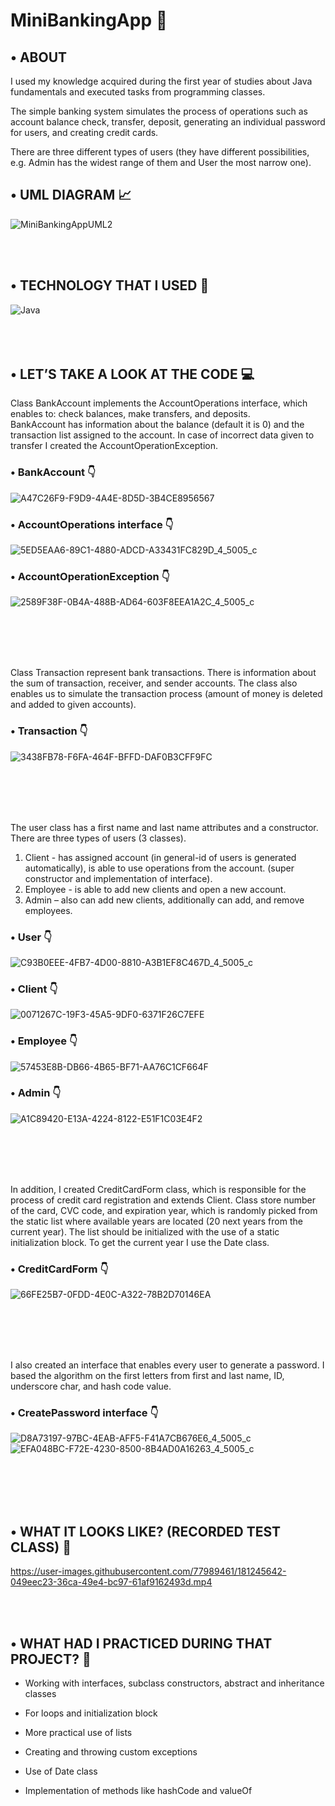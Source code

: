# MiniBankingApp 🏧


## •	ABOUT
I used my knowledge acquired during the first year of studies about Java fundamentals and executed tasks from programming classes.

The simple banking system simulates the process of operations such as account balance check, transfer, deposit, generating an individual password for users, and creating credit cards.

There are three different types of users (they have different possibilities, e.g. Admin has the widest range of them and User the most narrow one). 

## •	UML DIAGRAM 📈

![MiniBankingAppUML2](https://user-images.githubusercontent.com/77989461/181246948-68652d6c-61fb-4fe1-a74c-6dddaef1209d.png)

<br></br>

## •	TECHNOLOGY THAT I USED 🚀
![Java](https://img.shields.io/badge/java-%23ED8B00.svg?style=for-the-badge&logo=java&logoColor=white)
<br></br>
<br></br>
## •	LET’S TAKE A LOOK AT THE CODE 💻
Class BankAccount implements the AccountOperations interface, which enables to: check balances, make transfers, and deposits.  
BankAccount has information about the balance (default it is 0) and the transaction list assigned to the account. In case of incorrect data given to transfer I created the AccountOperationException.
### •	BankAccount 👇

![A47C26F9-F9D9-4A4E-8D5D-3B4CE8956567](https://user-images.githubusercontent.com/77989461/181239771-5e7e6491-6655-45a9-946b-6e7e3ed1e55d.jpeg)

### •	AccountOperations interface 👇

![5ED5EAA6-89C1-4880-ADCD-A33431FC829D_4_5005_c](https://user-images.githubusercontent.com/77989461/181240154-abbe5e96-da61-41b2-a5a9-c02cd9468ccd.jpeg)

### •	AccountOperationException 👇

![2589F38F-0B4A-488B-AD64-603F8EEA1A2C_4_5005_c](https://user-images.githubusercontent.com/77989461/181240546-42330965-2ec5-45da-ae9b-12ffe9fa28b3.jpeg)

<br></br>
<br></br>

Class Transaction represent bank transactions. There is information about the sum of transaction, receiver, and sender accounts. The class also enables us to simulate the transaction process (amount of money is deleted and added to given accounts).
### •	Transaction 👇

![3438FB78-F6FA-464F-BFFD-DAF0B3CFF9FC](https://user-images.githubusercontent.com/77989461/181241194-bda224e8-b38b-4718-bcac-2470116bb52b.jpeg)


<br></br>
<br></br>

The user class has a first name and last name attributes and a constructor. 
There are three types of users (3 classes). 
1.	Client - has assigned account (in general-id of users is generated automatically), is able to use operations from the account. (super constructor and implementation of interface). 
2.	Employee - is able to add new clients and open a new account. 
3.	Admin – also can add new clients, additionally can add, and remove employees. 
### • User 👇

![C93B0EEE-4FB7-4D00-8810-A3B1EF8C467D_4_5005_c](https://user-images.githubusercontent.com/77989461/181242127-49a281a3-11df-475a-bcfb-e07887ba0bc3.jpeg)

### • Client 👇

![0071267C-19F3-45A5-9DF0-6371F26C7EFE](https://user-images.githubusercontent.com/77989461/181242664-61b98c4e-3a38-49bd-b658-e68dacbb5f7d.jpeg)

### • Employee 👇

![57453E8B-DB66-4B65-BF71-AA76C1CF664F](https://user-images.githubusercontent.com/77989461/181243724-9b74a620-caea-4c29-8f10-a1be53e6a2ed.jpeg)

### • Admin 👇

![A1C89420-E13A-4224-8122-E51F1C03E4F2](https://user-images.githubusercontent.com/77989461/181243254-c5c44fad-8d62-493f-8f01-0571f899015c.jpeg)

<br></br>
<br></br>

In addition, I created CreditCardForm class, which is responsible for the process of credit card registration and extends Client. Class store number of the card, CVC code, and expiration year, which is randomly picked from the static list where available years are located (20 next years from the current year). The list should be initialized with the use of a static initialization block. 
To get the current year I use the Date class.
### • CreditCardForm 👇

![66FE25B7-0FDD-4E0C-A322-78B2D70146EA](https://user-images.githubusercontent.com/77989461/181244076-2dd0e2f2-2dad-468f-90c7-0869b816c273.jpeg)

<br></br>
<br></br>

I also created an interface that enables every user to generate a password. I based the algorithm on the first letters from first and last name,  ID, underscore char, and hash code value.
### • CreatePassword interface 👇

![D8A73197-97BC-4EAB-AFF5-F41A7CB676E6_4_5005_c](https://user-images.githubusercontent.com/77989461/181244578-fa15f458-feb5-493a-8ef1-4ed8dae16836.jpeg)
![EFA048BC-F72E-4230-8500-8B4AD0A16263_4_5005_c](https://user-images.githubusercontent.com/77989461/181245888-763efba7-a379-4f9e-9665-01dadfbb6789.jpeg)



<br></br>
<br></br>
## •	WHAT IT LOOKS LIKE? (RECORDED TEST CLASS) 🎥

https://user-images.githubusercontent.com/77989461/181245642-049eec23-36ca-49e4-bc97-61af9162493d.mp4

<br></br>

## •	WHAT HAD I PRACTICED DURING THAT PROJECT? 🤔
- Working with interfaces, subclass constructors, abstract   and inheritance classes 

- For loops and initialization block 

- More practical use of lists 

- Creating and throwing custom exceptions 

- Use of Date class 

- Implementation of methods like hashCode and valueOf 





